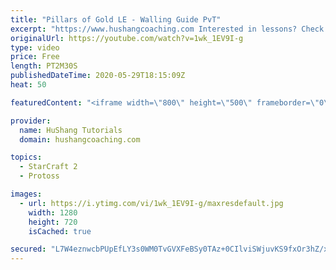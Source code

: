 ```yaml
---
title: "Pillars of Gold LE - Walling Guide PvT"
excerpt: "https://www.hushangcoaching.com Interested in lessons? Check out the website for more information ------------------------------------------------------------------------------------------------------- Want to support HuShang Tutorials directly? Patreon is a website where you can contribute a monthly"
originalUrl: https://youtube.com/watch?v=1wk_1EV9I-g
type: video
price: Free
length: PT2M30S
publishedDateTime: 2020-05-29T18:15:09Z
heat: 50

featuredContent: "<iframe width=\"800\" height=\"500\" frameborder=\"0\" src=\"https://www.youtube.com/embed/1wk_1EV9I-g\" allow=\"accelerometer; autoplay; encrypted-media; gyroscope; picture-in-picture\" allowfullscreen></iframe>"

provider:
  name: HuShang Tutorials
  domain: hushangcoaching.com

topics:
  - StarCraft 2
  - Protoss

images:
  - url: https://i.ytimg.com/vi/1wk_1EV9I-g/maxresdefault.jpg
    width: 1280
    height: 720
    isCached: true

secured: "L7W4eznwcbPUpEfLY3s0WM0TvGVXFeBSy0TAz+0CIlviSWjuvKS9fxOr3hZ/x0csd1HRLGD/zHo5iPV6h1iuyQkBdGtgQfg9STDGYEwO4LTDj/bb42e9LxItUsYxM3EOlnXaXVeUjQ2AgzyMgJbbFrVy+rSG5QK1O5m0QxBIKfa2NcvCxBdGJDdVSrM5E411Ma+3KtcTzawr0klQh7QARUYBIyoZSm6L0GJD80q2Uw/MxJtAmpFsdsvrBpewhRBTGUi6xGDE1NJV072QeplSfOMXEJMq2sORuoBl37nWvruocxUGDi7rgpITuIA082HnWbmGN4kTd+yON/wb63urJWn+YfKH1TlHfiv/SAkQcSCRZd7FxqibmWPeH9X4blhAosqEQ9CpZqPtUrWOyc3aI1H+IKfl2d3uVZ/SOf7/5f4=;7reSLQjTVIuz0OIKL1pYmA=="
---
```


